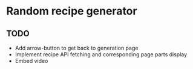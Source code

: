 # Random recipe generator

## TODO
- Add arrow-button to get back to generation page
- Implement recipe API fetching and corresponding page parts display 
- Embed video